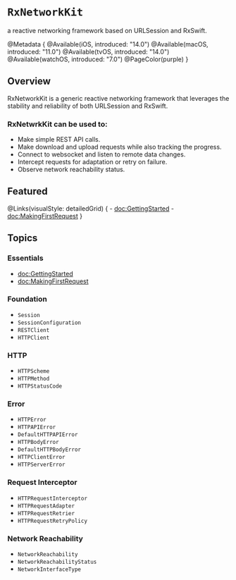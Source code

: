 # ``RxNetworkKit``

a reactive networking framework based on URLSession and RxSwift.

@Metadata {
    @Available(iOS, introduced: "14.0")
    @Available(macOS, introduced: "11.0")
    @Available(tvOS, introduced: "14.0")
    @Available(watchOS, introduced: "7.0")
    @PageColor(purple)
}

## Overview

RxNetworkKit is a generic reactive networking framework that leverages the stability and reliability of both URLSession and RxSwift.

### RxNetwrkKit can be used to:

- Make simple REST API calls.
- Make download and upload requests while also tracking the progress.
- Connect to websocket and listen to remote data changes.
- Intercept requests for adaptation or retry on failure.
- Observe network reachability status.

## Featured

@Links(visualStyle: detailedGrid) {
    - <doc:GettingStarted>
    - <doc:MakingFirstRequest>
}

## Topics

### Essentials

- <doc:GettingStarted>
- <doc:MakingFirstRequest>

### Foundation

- ``Session``
- ``SessionConfiguration``
- ``RESTClient``
- ``HTTPClient``

### HTTP

- ``HTTPScheme``
- ``HTTPMethod``
- ``HTTPStatusCode``

### Error

- ``HTTPError``
- ``HTTPAPIError``
- ``DefaultHTTPAPIError``
- ``HTTPBodyError``
- ``DefaultHTTPBodyError``
- ``HTTPClientError``
- ``HTTPServerError``

### Request Interceptor

- ``HTTPRequestInterceptor``
- ``HTTPRequestAdapter``
- ``HTTPRequestRetrier``
- ``HTTPRequestRetryPolicy``

### Network Reachability

- ``NetworkReachability``
- ``NetworkReachabilityStatus``
- ``NetworkInterfaceType``
